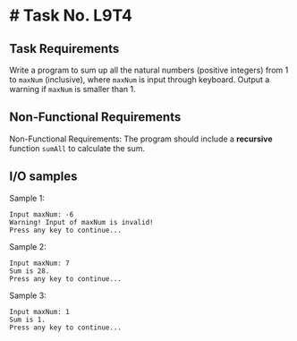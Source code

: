 # # Task No. L9T4

## Task Requirements
Write a program to sum up all the natural numbers (positive integers) from 1 to `maxNum` (inclusive), where `maxNum` is input through keyboard. Output a warning if `maxNum` is smaller than 1.


## Non-Functional Requirements

Non-Functional Requirements: The program should include a **recursive** function `sumAll` to calculate the sum.

## I/O samples

Sample 1:
```
Input maxNum: -6
Warning! Input of maxNum is invalid!
Press any key to continue...
```

Sample 2:
```
Input maxNum: 7
Sum is 28.
Press any key to continue...
```

Sample 3:
```
Input maxNum: 1
Sum is 1.
Press any key to continue...
```

